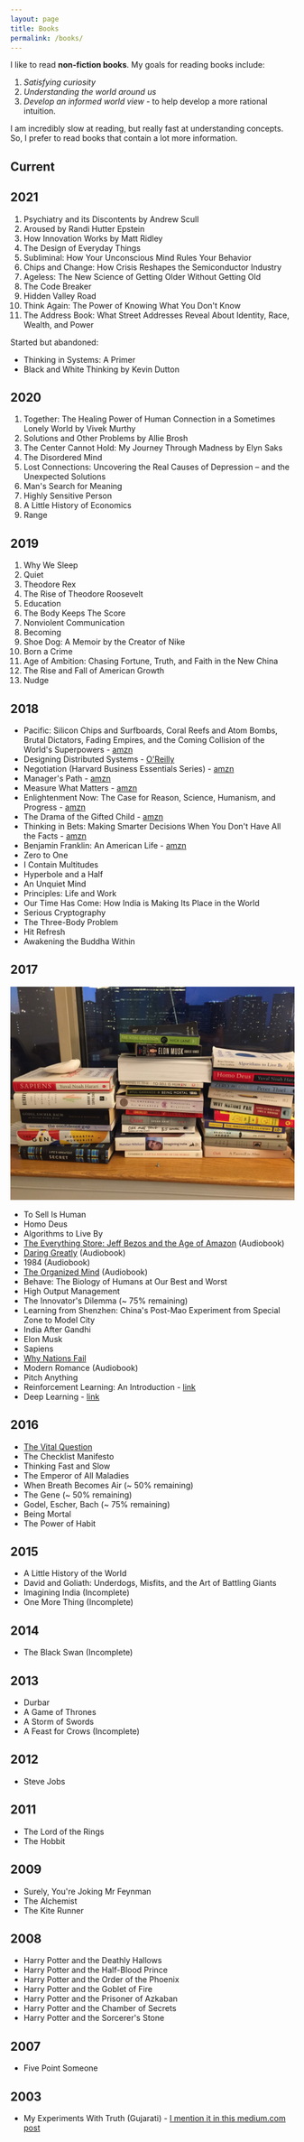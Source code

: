 ```yaml
---
layout: page
title: Books
permalink: /books/
---
```


I like to read **non-fiction books**. My goals for reading books include:

1. *Satisfying curiosity*
1. *Understanding the world around us*
1. *Develop an informed world view* - to help develop a more rational intuition.

I am incredibly slow at reading, but really fast at understanding concepts. So, I prefer to read books that contain
a lot more information.

## Current


## 2021

1. Psychiatry and its Discontents by Andrew Scull
1. Aroused by Randi Hutter Epstein
1. How Innovation Works by Matt Ridley
1. The Design of Everyday Things
1. Subliminal: How Your Unconscious Mind Rules Your Behavior
1. Chips and Change: How Crisis Reshapes the Semiconductor Industry
1. Ageless: The New Science of Getting Older Without Getting Old
1. The Code Breaker
1. Hidden Valley Road
1. Think Again: The Power of Knowing What You Don't Know
1. The Address Book: What Street Addresses Reveal About Identity, Race, Wealth, and Power

Started but abandoned:
* Thinking in Systems: A Primer
* Black and White Thinking by Kevin Dutton

## 2020

1. Together: The Healing Power of Human Connection in a Sometimes Lonely World by Vivek Murthy
1. Solutions and Other Problems by Allie Brosh
1. The Center Cannot Hold: My Journey Through Madness by Elyn Saks
1. The Disordered Mind
1. Lost Connections: Uncovering the Real Causes of Depression – and the Unexpected Solutions
1. Man's Search for Meaning
1. Highly Sensitive Person
1. A Little History of Economics
1. Range

## 2019

1. Why We Sleep
1. Quiet
1. Theodore Rex
1. The Rise of Theodore Roosevelt
1. Education
1. The Body Keeps The Score
1. Nonviolent Communication
1. Becoming
1. Shoe Dog: A Memoir by the Creator of Nike
1. Born a Crime
1. Age of Ambition: Chasing Fortune, Truth, and Faith in the New China
1. The Rise and Fall of American Growth
1. Nudge

## 2018

* Pacific: Silicon Chips and Surfboards, Coral Reefs and Atom Bombs, Brutal Dictators, Fading Empires, and the Coming Collision of the World's Superpowers - [amzn](https://www.amazon.com/Pacific-Silicon-Surfboards-Dictators-Empires/dp/0062315420)
* Designing Distributed Systems - [O'Reilly](http://shop.oreilly.com/product/0636920072768.do)
* Negotiation (Harvard Business Essentials Series) - [amzn](https://www.amazon.com/Negotiation-Harvard-Business-Essentials-Michael/dp/1591391113)
* Manager's Path - [amzn](https://www.amazon.com/Managers-Path-Leaders-Navigating-Growth/dp/1491973897)
* Measure What Matters - [amzn](https://www.amazon.com/Measure-What-Matters-Google-Foundation/dp/0525536221)
* Enlightenment Now: The Case for Reason, Science, Humanism, and Progress - [amzn](https://www.amazon.com/Enlightenment-Now-Science-Humanism-Progress/dp/0525427570)
* The Drama of the Gifted Child - [amzn](https://www.amazon.com/Drama-Gifted-Child-Search-Revised/dp/0465016901)
* Thinking in Bets: Making Smarter Decisions When You Don't Have All the Facts - [amzn](https://www.amazon.com/Thinking-Bets-Making-Smarter-Decisions/dp/0735216355)
* Benjamin Franklin: An American Life - [amzn](https://www.amazon.com/Benjamin-Franklin-American-Walter-Isaacson/dp/074325807X)
* Zero to One
* I Contain Multitudes
* Hyperbole and a Half
* An Unquiet Mind
* Principles: Life and Work
* Our Time Has Come: How India is Making Its Place in the World
* Serious Cryptography
* The Three-Body Problem
* Hit Refresh
* Awakening the Buddha Within

## 2017

![Book collection in 2017](/assets/books-2017.JPG)

* To Sell Is Human
* Homo Deus
* Algorithms to Live By
* [The Everything Store: Jeff Bezos and the Age of Amazon](/books/everything_store) (Audiobook)
* [Daring Greatly](/books/daring_greatly) (Audiobook)
* 1984 (Audiobook)
* [The Organized Mind](/books/organized_mind) (Audiobook)
* Behave: The Biology of Humans at Our Best and Worst
* High Output Management
* The Innovator's Dilemma (~ 75% remaining)
* Learning from Shenzhen: China's Post-Mao Experiment from Special Zone to Model City
* India After Gandhi
* Elon Musk
* Sapiens
* [Why Nations Fail](/books/why_nations_fail)
* Modern Romance (Audiobook)
* Pitch Anything
* Reinforcement Learning: An Introduction - [link](http://incompleteideas.net/book/the-book-2nd.html)
* Deep Learning - [link](https://www.deeplearningbook.org/)

## 2016

* [The Vital Question](/books/vital_question)
* The Checklist Manifesto
* Thinking Fast and Slow
* The Emperor of All Maladies
* When Breath Becomes Air (~ 50% remaining)
* The Gene (~ 50% remaining)
* Godel, Escher, Bach (~ 75% remaining)
* Being Mortal
* The Power of Habit

## 2015

* A Little History of the World
* David and Goliath: Underdogs, Misfits, and the Art of Battling Giants
* Imagining India (Incomplete)
* One More Thing (Incomplete)

## 2014

* The Black Swan (Incomplete)

## 2013

* Durbar
* A Game of Thrones
* A Storm of Swords
* A Feast for Crows (Incomplete)

## 2012

* Steve Jobs

## 2011

* The Lord of the Rings
* The Hobbit

## 2009

* Surely, You're Joking Mr Feynman
* The Alchemist
* The Kite Runner

## 2008

* Harry Potter and the Deathly Hallows
* Harry Potter and the Half-Blood Prince
* Harry Potter and the Order of the Phoenix
* Harry Potter and the Goblet of Fire
* Harry Potter and the Prisoner of Azkaban
* Harry Potter and the Chamber of Secrets
* Harry Potter and the Sorcerer's Stone

## 2007

* Five Point Someone

## 2003

* My Experiments With Truth (Gujarati) - [I mention it in this medium.com post](https://medium.com/@hardikp/how-gandhi-brought-changes-in-himself-and-his-followers-1c1bed51c6aa)
